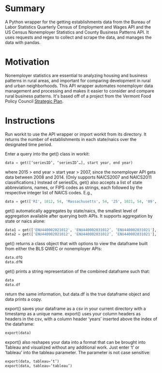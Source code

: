 # Summary
A Python wrapper for the getting establishments data from the Bureau of Labor Statistics Quarterly Census of Employment and Wages API and the US Census Nonemployer Statistics and County Business Patterns API. It uses requests and regex to collect and scrape the data, and manages the data with pandas.

# Motivation
Nonemployer statistics are essential to analyzing housing and business patterns in rural areas, and important for comparing development in rural and urban neighborhoods. This API wrapper automates nonemployer data management and processing and makes it easier to consider and compare rural business patterns. It's based off of a project from the Vermont Food Policy Council [Strategic Plan](http://www.vtfarmtoplate.com/getting-to-2020/17-jobs-and-establishments).

# Instructions
Run workit to use the API wrapper or import workit from its directory. It returns the number of establishments in each state/naics over the designated time period.

Enter a query into the get() class in workit:

```python
data = get([‘seriesID’, ‘seriesID’…], start year, end year)
```

where 2015 > end year > start year > 2007, since the nonemployer API gets data between 2008 and 2014. (Only supports NAICS2007 and NAICS2011 classifications.) Instead of seriesIDs, get() also accepts a list of state abbreviations, names, or FIPS codes as strings, each followed by the respective integer list of NAICS codes. E.g.,

```python
data = get(['RI', 1012, 54, 'Massachusetts', 54, '25', 1021, 54, '09', 1021, '23', 54], 2011, 2014)
```

get() automatically aggregates by state/naics, the smallest level of aggregation available after querying both APIs. It supports aggregation by state or naics alone:

```python
data1 = get(['ENU440002021012', 'ENU440002031012’, ‘ENU440002031021'], 2009, 2015, agg=‘state’)
data2 = get(['ENU440002021012', 'ENU440002031012’, ‘ENU440002031021'], 2009, 2015, agg=‘naics’)
```

get() returns a class object that with options to view the dataframe built from either the BLS QWEC or nonemployer APIs:

```python
data.dfQ
data.dfN
```

get() prints a string representation of the combined dataframe such that:

```python
data
data.df
```

return the same information, but data.df is the true dataframe object and data prints a copy.

export() saves your dataframe as a csv in your current directory with a timestamp as a unique name. export() uses your column headers as headers in the csv, with a column header ‘years’ inserted above the index of the dataframe:

```python
export(data)
```

export() also reshapes your data into a format that can be brought into Tableau and visualized without any additional work. Just enter ‘t’ or ‘tableau’ into the tableau parameter. The parameter is not case sensitive:

```python
export(data, tableau=‘t’)
export(data, tableau=‘tableau’)
```
